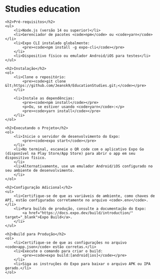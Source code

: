 <!DOCTYPE html>
<html lang="en">
<head>
    <meta charset="UTF-8">
    <meta name="viewport" content="width=device-width, initial-scale=1.0">
    <title>README</title>
</head>
<body>
    <h1>Studies education </h1>
    
    <h2>Pré-requisitos</h2>
    <ul>
        <li>Node.js (versão 14 ou superior)</li>
        <li>Gerenciador de pacotes <code>npm</code> ou <code>yarn</code></li>
        <li>Expo CLI instalado globalmente:
            <pre><code>npm install -g expo-cli</code></pre>
        </li>
        <li>Dispositivo físico ou emulador Android/iOS para testes</li>
    </ul>

    <h2>Instalação</h2>
    <ol>
        <li>Clone o repositório:
            <pre><code>git clone &lt;https://github.com/Jeansk9/EducationStudies.git;</code></pre>
        </li>
        
        <li>Instale as dependências:
            <pre><code>npm install</code></pre>
            <p>Ou, se estiver usando <code>yarn</code>:</p>
            <pre><code>yarn install</code></pre>
        </li>
    </ol>

    <h2>Executando o Projeto</h2>
    <ol>
        <li>Inicie o servidor de desenvolvimento do Expo:
            <pre><code>expo start</code></pre>
        </li>
        <li>No terminal, escaneie o QR code com o aplicativo Expo Go (disponível na Play Store/App Store) para abrir o app em seu dispositivo físico.
        </li>
        <li>Alternativamente, use um emulador Android/iOS configurado no seu ambiente de desenvolvimento.
        </li>
    </ol>

    <h2>Configuração Adicional</h2>
    <ul>
        <li>Certifique-se de que as variáveis de ambiente, como chaves de API, estão configuradas corretamente no arquivo <code>.env</code>.</li>
        <li>Para builds de produção, consulte a documentação do Expo:
            <a href="https://docs.expo.dev/build/introduction/" target="_blank">Expo Build</a>.
        </li>
    </ul>

    <h2>Build para Produção</h2>
    <ol>
        <li>Certifique-se de que as configurações no arquivo <code>app.json</code> estão corretas.</li>
        <li>Execute o comando para criar o build:
            <pre><code>expo build:[android|ios]</code></pre>
        </li>
        <li>Siga as instruções do Expo para baixar o arquivo APK ou IPA gerado.</li>
    </ol>
</body>
</html>

